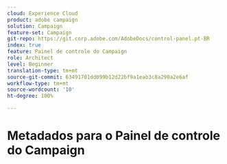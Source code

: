 ```yaml
---
cloud: Experience Cloud
product: adobe campaign
solution: Campaign
feature-set: Campaign
git-repo: https://git.corp.adobe.com/AdobeDocs/control-panel.pt-BR
index: true
feature: Painel de controle do Campaign
role: Architect
level: Beginner
translation-type: tm+mt
source-git-commit: 63491701dd099b12d22bf9a1eab3c8a290a2e6af
workflow-type: tm+mt
source-wordcount: '10'
ht-degree: 100%

---
```



# Metadados para o Painel de controle do Campaign
